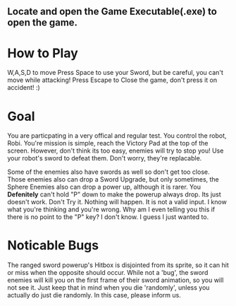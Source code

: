 ## Locate and open the Game Executable(.exe) to open the game.
# How to Play
W,A,S,D to move
Press Space to use your Sword, but be careful, you can't move while attacking!
Press Escape to Close the game, don't press it on accident! :)

# Goal
You are particpating in a very offical and regular test. You control the robot, Robi. You're mission is simple, reach the Victory Pad at the top of the screen. However, don't think its too easy, enemies will try to stop you! Use your robot's sword to defeat them. Don't worry, they're replacable. 

Some of the enemies also have swords as well so don't get too close. Those enemies also can drop a Sword Upgrade, but only sometimes, the Sphere Enemies also can drop a power up, although it is rarer. You __Defenitely__ can't hold "P" down to make the powerup always drop. Its just doesn't work. Don't Try it. Nothing will happen. It is not a valid input. I know what you're thinking and you're wrong. Why am I even telling you this if there is no point to the "P" key? I don't know. I guess I just wanted to.

# Noticable Bugs
The ranged sword powerup's Hitbox is disjointed from its sprite, so it can hit or miss when the opposite should occur.
While not a 'bug', the sword enemies will kill you on the first frame of their sword animation, so you will not see it. Just keep that in mind when you die 'randomly', unless you actually do just die randomly. In this case, please inform us.
